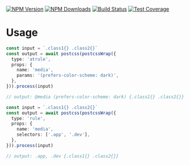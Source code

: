 [![NPM Version][npm-image]][npm-url]
[![NPM Downloads][downloads-image]][downloads-url]
[![Build Status][github-image]][github-url]
[![Test Coverage][coveralls-image]][coveralls-url]

# Usage
```ts
const input = `.class1{} .class2{}`
const output = await postcss(postcssWrap({
  type: 'atrule',
  props: {
    name: 'media',
    params: '(prefers-color-scheme: dark)',
  },
})).process(input)

// output: @media (prefers-color-scheme: dark) {.class1{} .class2{}}
```

```ts
const input = `.class1{} .class2{}`
const output = await postcss(postcssWrap({
  type: 'rule',
  props: {
    name: 'media',
    selectors: ['.app', '.dev'],
  },
})).process(input)

// output: .app, .dev {.class1{} .class2{}}
```

[npm-image]: https://img.shields.io/npm/v/@flemist/postcss-wrap.svg
[npm-url]: https://npmjs.org/package/@flemist/postcss-wrap
[downloads-image]: https://img.shields.io/npm/dm/@flemist/postcss-wrap.svg
[downloads-url]: https://npmjs.org/package/@flemist/postcss-wrap
[github-image]: https://github.com/NikolayMakhonin/postcss-wrap/actions/workflows/test.yml/badge.svg
[github-url]: https://github.com/NikolayMakhonin/postcss-wrap/actions
[coveralls-image]: https://coveralls.io/repos/github/NikolayMakhonin/postcss-wrap/badge.svg
[coveralls-url]: https://coveralls.io/github/NikolayMakhonin/postcss-wrap
